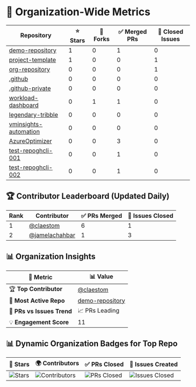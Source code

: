 # 🚀 Organization-Wide Metrics

| Repository | ⭐ Stars | 🍴 Forks | ✅ Merged PRs | 🐞 Closed Issues |
|------------|----------|-----------|-----------------|-----------------|
| [demo-repository](https://github.com/BeLux-Open-Source-Clinic/demo-repository) | 1 | 0 | 1 | 0 |
| [project-template](https://github.com/BeLux-Open-Source-Clinic/project-template) | 1 | 0 | 0 | 1 |
| [org-repository](https://github.com/BeLux-Open-Source-Clinic/org-repository) | 0 | 0 | 0 | 1 |
| [.github](https://github.com/BeLux-Open-Source-Clinic/.github) | 0 | 0 | 0 | 0 |
| [.github-private](https://github.com/BeLux-Open-Source-Clinic/.github-private) | 0 | 0 | 0 | 0 |
| [workload-dashboard](https://github.com/BeLux-Open-Source-Clinic/workload-dashboard) | 0 | 1 | 1 | 0 |
| [legendary-tribble](https://github.com/BeLux-Open-Source-Clinic/legendary-tribble) | 0 | 0 | 0 | 0 |
| [vminsights-automation](https://github.com/BeLux-Open-Source-Clinic/vminsights-automation) | 0 | 0 | 0 | 0 |
| [AzureOptimizer](https://github.com/BeLux-Open-Source-Clinic/AzureOptimizer) | 0 | 0 | 3 | 0 |
| [test-repoghcli-001](https://github.com/BeLux-Open-Source-Clinic/test-repoghcli-001) | 0 | 0 | 1 | 0 |
| [test-repoghcli-002](https://github.com/BeLux-Open-Source-Clinic/test-repoghcli-002) | 0 | 0 | 1 | 0 |

## 🏆 Contributor Leaderboard (Updated Daily)

| Rank | Contributor | ✅ PRs Merged | 🐞 Issues Closed |
|------|------------|--------------|----------------|
| 1 | [@claestom](https://github.com/claestom) | 6 | 1 |
| 2 | [@jamelachahbar](https://github.com/jamelachahbar) | 1 | 3 |

## 📊 Organization Insights

| 🔹 Metric | 📊 Value |
|----------------------|------------------|
| 🏆 **Top Contributor** | [@claestom](https://github.com/claestom) |
| 🚀 **Most Active Repo** | [demo-repository](https://github.com/BeLux-Open-Source-Clinic/demo-repository) |
| 🔄 **PRs vs Issues Trend** | 📈 PRs Leading |
| 💡 **Engagement Score** | 11 |

## 📊 Dynamic Organization Badges for Top Repo

| 🚀 Stars | 🌍 Contributors | ✅ PRs Closed | 🐞 Issues Created |
|----------|----------------|---------------|-----------------|
| ![Stars](https://img.shields.io/github/stars/BeLux-Open-Source-Clinic/demo-repository?style=for-the-badge) | ![Contributors](https://img.shields.io/github/contributors/BeLux-Open-Source-Clinic/demo-repository?style=for-the-badge) | ![PRs Closed](https://img.shields.io/github/issues-pr-closed-raw/BeLux-Open-Source-Clinic/demo-repository?style=for-the-badge) | ![Issues Closed](https://img.shields.io/github/issues-closed/BeLux-Open-Source-Clinic/demo-repository?style=for-the-badge) |

